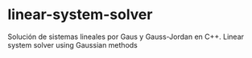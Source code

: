 # linear-system-solver
Solución de sistemas lineales por Gaus y Gauss-Jordan en C++. Linear system solver using Gaussian methods
